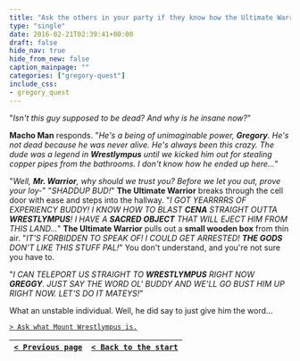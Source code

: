```yaml
---
title: "Ask the others in your party if they know how the Ultimate Warrior isn't dead and why he seems to have lost what little sanity he had left. Then ask the Ultimate Warrior to prove his loyalty before I let him out."
type: "single"
date: 2016-02-21T02:39:41+00:00
draft: false
hide_nav: true
hide_from_new: false
caption_mainpage: ""
categories: ["gregory-quest"]
include_css:
- gregory_quest
---
```


"*Isn't this guy supposed to be dead? And why is he insane now?*"

**Macho Man** responds. "*He's a being of unimaginable power, **Gregory**. He's not dead because he was never alive. He's always been this crazy. The dude was a legend in **Wrestlympus** until we kicked him out for stealing copper pipes from the bathrooms. I don't know how he ended up here…*"

"*Well, **Mr. Warrior**, why should we trust you? Before we let you out, prove your loy-*" "*SHADDUP BUD!*" **The Ultimate Warrior** breaks through the cell door with ease and steps into the hallway. "*I GOT YEARRRRS OF EXPERIENCY BUDDY! I KNOW HOW TO BLAST **CENA** STRAIGHT OUTTA **WRESTLYMPUS**! I HAVE A **SACRED OBJECT** THAT WILL EJECT HIM FROM THIS LAND...*" **The Ultimate Warrior** pulls out a **small wooden box** from thin air. "*IT'S FORBIDDEN TO SPEAK OF! I COULD GET ARRESTED! **THE GODS** DON'T LIKE THIS STUFF PAL!*" You don't understand, and you're not sure you have to.

"*I CAN TELEPORT US STRAIGHT TO **WRESTLYMPUS** RIGHT NOW **GREGGY**. JUST SAY THE WORD OL' BUDDY AND WE'LL GO BUST HIM UP RIGHT NOW. LET'S DO IT MATEYS!*"

What an unstable individual. Well, he did say to just give him the word...

[``> Ask what Mount Wrestlympus is.``](../25)

|[``< Previous page``](../23)|[``< Back to the start``](../)|
|---|---|